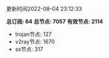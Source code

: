 更新时间2022-08-04 23:12:33

**总订阅: 64**
**总节点: 7057**
**有效节点: 2114**
- trojan节点: 127
- v2ray节点: 1670
- ss节点: 317
